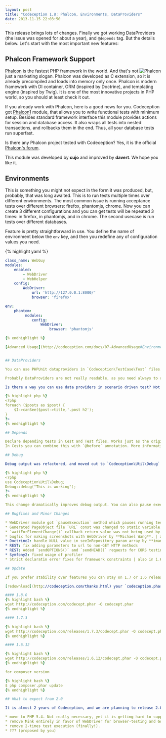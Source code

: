 ```yaml
---
layout: post
title: "Codeception 1.8: Phalcon, Environments, DataProviders"
date: 2013-11-15 22:03:50
---
```


This release brings lots of changes. Finally we got working DataProviders (the issue was opened for about a year), and `@depends` tag. But the details below. Let's start with the most important new features:

## Phalcon Framework Support


<img src="https://lh3.googleusercontent.com/-wjtJgs6HLwc/AAAAAAAAAAI/AAAAAAAAAD4/IvimRkefmI4/s120-c/photo.jpg" alt="Phalcon" style="float: right">


[Phalcon](http://phalconphp.com/) is the fastest PHP framework in the world. And that's not just a marketing slogan. Phalcon was developed as C extension, so it is already precompiled and loads into memory only once. Phalcon is modern framework with DI container, ORM (inspired by Doctrine), and templating engine (inspired by Twig). It is one of the most innovative projects in PHP world, so you should at least check it out. 

If you already work with Phalcon, here is a good news for you. Codeception got [Phalcon1](http://codeception.com/docs/modules/Phalcon1) module, that allows you to write functional tests with minimum setup. Besides standard framework interface this module provides actions for session and database access. It also wraps all tests into nested transactions, and rollbacks them in the end. Thus, all your database tests run superfast.

Is there any Phalcon project tested with Codeception? Yes, it is the official [Phalcon's forum](https://github.com/phalcon/forum).

This module was developed by **cujo** and improved by **davert**. We hope you like it.

## Environments

This is something you might not expect in the form it was produced, but, probably, that was long awaited.
This is to run tests multiple times over different environments. The most common issue is running acceptance tests over different browsers: firefox, phantomjs, chrome. Now you can create 3 different configurations and you can get tests will be repeated 3 times: in firefox, in phantomjs, and in chrome. The second usecase is run tests over different databases. 

Feature is pretty straightforward in use. You define the name of environment below the `env` key, and then you redefine any of configuration values you need.

{% highlight yaml %}
``` yaml
class_name: WebGuy
modules:
    enabled:
        - WebDriver
        - WebHelper
    config:
        WebDriver:
            url: 'http://127.0.0.1:8000/'
            browser: 'firefox'

env:
    phantom:
         modules:
            config:
                WebDriver:
                    browser: 'phantomjs'

{% endhighlight %}

[Advanced Usage](http://codeception.com/docs/07-AdvancedUsage#Environments) chapter was updated.


## DataProviders

You can use PHPUnit dataproviders in `Codeception\TestCase\Test` files. Yep. Finally.

Probably DataProviders are not really readable, as you need always to refer into data sets, which may be defined in the different part of a testcase. You can consider using [examples of Codeception\Specify](https://github.com/Codeception/Specify#examples) library, as for alternative for dataproviders.

Is there a way you can use data providers in scenario driven test? Not exactly, but you can emulate them with loops and conditional asserts:

{% highlight php %}
<?php
foreach ($posts as $post) {
	$I->canSee($post->title,'.post h2');
}
?>
{% endhighlight %}

## Depends

Declare depending tests in Cest and Test files. Works just as the original `@depends` of PHPUnit.
In Cests you can combine this with `@before` annotation. More information in [Advanced Usage](http://codeception.com/docs/07-AdvancedUsage).

## Debug

Debug output was refactored, and moved out to `Codeception\Util\Debug` class. This class can be used globally, i.e in tests, helpers, - wherever you want. To print debug information you should call:

{% highlight php %}
<?php
use Codeception\Util\Debug;
Debug::debug("This is working");
?>
{% endhighlight %}

This change dramatically improves debug output. You can also pause execution with `pause` static method of this class. Useful for debugging and tests development, implemented in `WebDriver` module as `pauseExecution` action.

## Bugfixes and Minor Changes

* WebDriver module got `pauseExecution` method which pauses running test in debug mode.
* Generated PageObject file `URL` const was changed to static variable.
* `waitForElementChange()` callback return value was not being used by **wheelsandcogs** | also in 1.7
* bugfix for making screenshots with WebDriver by **Michael Wang**. | also in 1.7
* Doctrine2: handle NULL value in seeInRepository param array by **imanzuk** | also in 1.7
* REST: fix adding parameters to url to non-GET HTTP methods 
* REST: Added `sendOPTIONS()` and `sendHEAD()` requests for CORS testing
* Symfony2: fixed usage of profiler
* Strict declaratin error fixes for framework constraints | also in 1.6, 1.7

## Update

If you prefer stability over features you can stay on 1.7 or 1.6 releases. We've got them updated too.

[redownload](http://codeception.com/thanks.html) your `codeception.phar` for update:

#### 1.8.0
{% highlight bash %}
wget http://codeception.com/codecept.phar -O codecept.phar
{% endhighlight %}

#### 1.7.3

{% highlight bash %}
wget http://codeception.com/releases/1.7.3/codecept.phar -O codecept.phar
{% endhighlight %}

#### 1.6.12

{% highlight bash %}
wget http://codeception.com/releases/1.6.12/codecept.phar -O codecept.phar
{% endhighlight %}

for composer version

{% highlight bash %}
$ php composer.phar update
{% endhighlight %}

## What to expect from 2.0

It is almost 2 years of Codeception, and we are planning to release 2.0 version as a next major to celebrate that. It is a major change, thus we can add few BC breaks. We are planning to:

* move to PHP 5.4. Not really necessary, yet it is getting hard to support 5.3.
* remove Mink entirely in favor of WebDriver for browser-testing and Goutte for headless testing.
* remove 2-times test execution (finally!).
* ??? (proposed by you)

